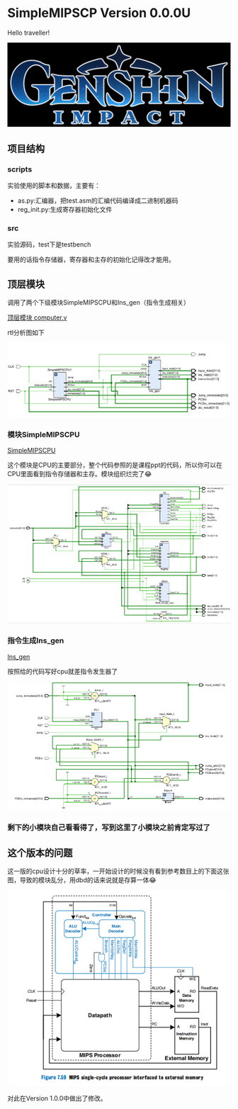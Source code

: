 # SimpleMIPSCP Version 0.0.0U

Hello traveller!

![genshin start!!!!!!](image/readme/1702481520389.png "点击启动！！！（")

## 项目结构

### scripts

实验使用的脚本和数据，主要有：

- as.py:汇编器，把test.asm的汇编代码编译成二进制机器码
- reg_init.py:生成寄存器初始化文件

### src

实验源码，test下是testbench

要用的话指令存储器，寄存器和主存的初始化记得改才能用。

## 顶层模块

调用了两个下级模块SimpleMIPSCPU和Ins_gen（指令生成相关）

[顶层模块 computer.v](./src/computer.v)

rtl分析图如下

![rtl-computer.v](image/readme/1702482502288.png)

### 模块SimpleMIPSCPU

[SimpleMIPSCPU](./src/SimpleMIPSCPU.v)

这个模块是CPU的主要部分，整个代码参照的是课程ppt的代码，所以你可以在CPU里面看到指令存储器和主存。模块组织烂完了😂

![SimpleMIPSCPU](image/readme/1702482997136.png)

### 指令生成Ins_gen

[Ins_gen](./src/Ins_gen.v)

按照给的代码写好cpu就差指令发生器了

![Ins_gen](image/readme/1702483226678.png)

### 剩下的小模块自己看看得了，写到这里了小模块之前肯定写过了

## 这个版本的问题

这一版的cpu设计十分的草率，一开始设计的时候没有看到参考数目上的下面这张图，导致的模块乱分，用dbd的话来说就是存算一体😂

![MIPS single-cycle processor interfaced to external memory](image/readme/1702481158790.png)

对此在Version 1.0.0中做出了修改。

